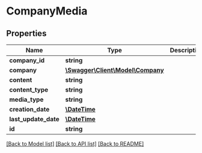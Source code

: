 # CompanyMedia

## Properties
Name | Type | Description | Notes
------------ | ------------- | ------------- | -------------
**company_id** | **string** |  | [optional] 
**company** | [**\Swagger\Client\Model\Company**](Company.md) |  | [optional] 
**content** | **string** |  | [optional] 
**content_type** | **string** |  | [optional] 
**media_type** | **string** |  | [optional] 
**creation_date** | [**\DateTime**](\DateTime.md) |  | [optional] 
**last_update_date** | [**\DateTime**](\DateTime.md) |  | [optional] 
**id** | **string** |  | [optional] 

[[Back to Model list]](../README.md#documentation-for-models) [[Back to API list]](../README.md#documentation-for-api-endpoints) [[Back to README]](../README.md)


